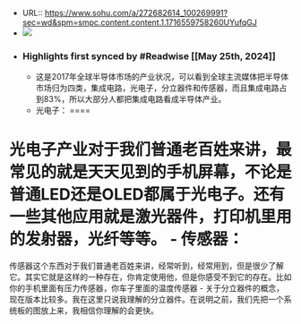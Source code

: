 - URL:: https://www.sohu.com/a/272682614_100269991?sec=wd&spm=smpc.content.content.1.1716559758260UYufqGJ
- ![](https://readwise-assets.s3.amazonaws.com/static/images/article0.00998d930354.png)
- ### Highlights first synced by #Readwise [[May 25th, 2024]]
    - 这是2017年全球半导体市场的产业状况，可以看到全球主流媒体把半导体市场归为四类，集成电路，光电子，分立器件和传感器，而且集成电路占到83%，所以大部分人都把集成电路看成半导体产业。
    - 光电子：
====


光电子产业对于我们普通老百姓来讲，最常见的就是天天见到的手机屏幕，不论是普通LED还是OLED都属于光电子。还有一些其他应用就是激光器件，打印机里用的发射器，光纤等等。
    - 传感器：
====


传感器这个东西对于我们普通老百姓来讲，经常听到，经常用到，但是很少了解它。其实它就是这样的一种存在，你肯定使用他，但是你感受不到它的存在。比如你的手机里面有压力传感器，你车子里面的温度传感器
    - 关于分立器件的概念，现在版本比较多。我在这里只说我理解的分立器件。在说明之前，我们先把一个系统板的图放上来，我相信你理解的会更快。
